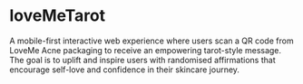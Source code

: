 # loveMeTarot
A mobile-first interactive web experience where users scan a QR code from LoveMe Acne packaging to receive an empowering tarot-style message. The goal is to uplift and inspire users with randomised affirmations that encourage self-love and confidence in their skincare journey.
